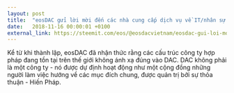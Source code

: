 ```yaml
---
layout: post
title:  "eosDAC gửi lời mời đến các nhà cung cấp dịch vụ về IT/nhân sự và các dịch vụ tư vấn cho DAC"
date:   2018-11-16 00:00:01 +0100
external_link: https://steemit.com/eos/@eosdacvietnam/eosdac-gui-loi-moi-den-cac-nha-cung-cap-dich-vu-ve-it-nhan-su-va-cac-dich-vu-tu-van-cho-dac
---
```

Kể từ khi thành lập, eosDAC đã nhận thức rằng các cấu trúc công ty hợp pháp đang tồn tại trên thế giới không ánh xạ đúng vào DAC. DAC không phải là một công ty - nó được dự định hoạt động như một cộng đồng những người làm việc hướng về các mục đích chung, được quản trị bởi sự thỏa thuận - Hiến Pháp.
